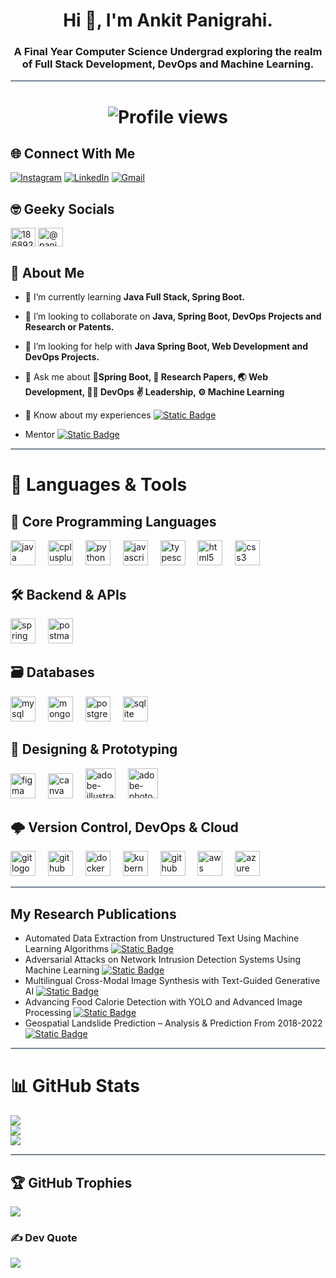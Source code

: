 <h1 align="center">Hi 👋, I'm Ankit Panigrahi.</h1>
<h3 align="center">A Final Year Computer Science Undergrad exploring the realm of Full Stack Development, DevOps and Machine Learning.</h3>
<hr style="height:2px;border:none;color:#758694;background-color:#758694; border-radius:5px">

# <p align="center"> <img src="https://komarev.com/ghpvc/?username=PanigrahiAnkit&label=Profile%20Views&color=blue&style=for-the-badge" alt="Profile views" /></p>

## 🌐 Connect With Me 
[![Instagram](	https://img.shields.io/badge/Instagram-E4405F?style=for-the-badge&logo=instagram&logoColor=white)](https://instagram.com/panigrahi_3552) [![LinkedIn](https://img.shields.io/badge/LinkedIn-0077B5?style=for-the-badge&logo=linkedin&logoColor=white)](https://www.linkedin.com/in/panigrahi0702/) 
[![Gmail](https://img.shields.io/badge/Gmail-D14836?style=for-the-badge&logo=gmail&logoColor=white)](mailto:panigrahi0702@gmail.com)

## 🤓 Geeky Socials
<a href="https://stackoverflow.com/users/18689262" target="_blank"><img align="center" src="https://raw.githubusercontent.com/rahuldkjain/github-profile-readme-generator/master/src/images/icons/Social/stack-overflow.svg" alt="18689262" height="30" width="40" /></a>
<a href="https://www.hackerrank.com/@panigrahi3552" target="_blank"><img align="center" src="https://raw.githubusercontent.com/rahuldkjain/github-profile-readme-generator/master/src/images/icons/Social/hackerrank.svg" alt="@panigrahi3552" height="30" width="40" /></a>


## 🧑 About Me

- 🌱 I’m currently learning **Java Full Stack, Spring Boot.**

- 👯 I’m looking to collaborate on **Java, Spring Boot, DevOps Projects and Research or Patents.**

- 🤝 I’m looking for help with **Java Spring Boot, Web Development and DevOps Projects.**

- 💬 Ask me about **🌿Spring Boot, 📜 Research Papers, 🌏 Web Development, 🧑‍💻 DevOps ✌️ Leadership, ⚙️ Machine Learning**

- 📄 Know about my experiences [![Static Badge](https://img.shields.io/badge/My%20Resume-E68369?style=flat)](https://drive.google.com/file/d/1VKC0fOpWXH_gRj4Z30CAG1WtjSqxt1oi/view?usp=sharing&usp=embed_facebook)

- Mentor [![Static Badge](https://img.shields.io/badge/Dipesh%20Ranjan-4A249D?style=flat&logo=github)](https://github.com/dipesh2508)

<hr style="height:2px;border:none;color:#758694;background-color:#758694; border-radius:5px">

# 🚀 Languages & Tools

## 🧠 Core Programming Languages
<div align="left">
  <img src="https://skillicons.dev/icons?i=java" height="40" alt="java logo" />
  <img width="12"/>
  <img src="https://cdn.simpleicons.org/c++/00599C" height="40" alt="cplusplus logo" />
  <img width="12"/>
  <img src="https://skillicons.dev/icons?i=py" height="40" alt="python logo" />
  <img width="12"/>
  <img src="https://skillicons.dev/icons?i=js" height="40" alt="javascript logo" />
  <img width="12"/>
  <img src="https://skillicons.dev/icons?i=ts" height="40" alt="typescript logo" />
  <img width="12"/>
  <!-- LaTeX: Add if you wish -->
  <img src="https://skillicons.dev/icons?i=html" height="40" alt="html5 logo" />
  <img width="12"/>
  <img src="https://cdn.jsdelivr.net/gh/devicons/devicon/icons/css3/css3-original.svg" height="40" alt="css3 logo" />
</div>

## 🛠️ Backend & APIs
<div align="left">
  <img src="https://skillicons.dev/icons?i=spring" height="40" alt="spring boot logo" />
  <img width="12"/>
  <img src="https://skillicons.dev/icons?i=postman" height="40" alt="postman logo" />
  <img width="12"/>
  <!-- Swagger: Add here if you have an icon -->
</div>

## 🗃️ Databases
<div align="left">
  <img src="https://skillicons.dev/icons?i=mysql" height="40" alt="mysql logo"/>
  <img width="12"/>
  <img src="https://skillicons.dev/icons?i=mongodb" height="40" alt="mongodb logo"/>
  <img width="12"/>
  <img src="https://skillicons.dev/icons?i=postgres" height="40" alt="postgres logo"/>
  <img width="12"/>
  <img src="https://skillicons.dev/icons?i=sqlite" height="40" alt="sqlite logo"/>
</div>

## 🎨 Designing & Prototyping
<div align="left">
  <img src="https://cdn.jsdelivr.net/gh/devicons/devicon/icons/figma/figma-original.svg" height="40" alt="figma logo" />
  <img width="12"/>
  <img src="https://cdn.jsdelivr.net/gh/devicons/devicon/icons/canva/canva-original.svg" height="40" alt="canva logo" />
  <img width="12"/>
  <img width="48" height="48" src="https://img.icons8.com/color/48/adobe-illustrator--v2.png" alt="adobe-illustrator--v2"/>
  <img width="12"/>
  <img width="48" height="48" src="https://img.icons8.com/color/48/adobe-photoshop--v2.png" alt="adobe-photoshop--v2"/>
  <img width="12"/>

</div>

## 🌩️ Version Control, DevOps & Cloud
<div align="left">
  <img src="https://skillicons.dev/icons?i=git" height="40" alt="git logo" />
  <img width="12"/>
  <img src="https://skillicons.dev/icons?i=github" height="40" alt="github logo" />
  <img width="12"/>
  <img src="https://skillicons.dev/icons?i=docker" height="40" alt="docker logo" />
  <img width="12"/>
  <img src="https://skillicons.dev/icons?i=kubernetes" height="40" alt="kubernetes logo" />
  <img width="12"/>
  <img src="https://skillicons.dev/icons?i=githubactions" height="40" alt="github actions logo" />
  <img width="12"/>
  <img src="https://skillicons.dev/icons?i=aws" height="40" alt="aws logo" />
  <img width="12"/>
  <img src="https://skillicons.dev/icons?i=azure" height="40" alt="azure logo" />
</div>

<hr style="height:2px;border:none;color:#758694;background-color:#758694; border-radius:5px">

## My Research Publications

- Automated Data Extraction from Unstructured Text Using Machine Learning Algorithms [![Static Badge](https://img.shields.io/badge/🔗_Link-E90074?style=flat)](https://ieeexplore.ieee.org/document/11059107)
- Adversarial Attacks on Network Intrusion Detection Systems Using Machine Learning [![Static Badge](https://img.shields.io/badge/🔗_Link-E90074?style=flat)](https://www.routledge.com/Progressive-Computational-Intelligence-Information-Technology-and-Networking/Nandal-Dahiya-Singh-Dagur-Kumar/p/book/9781041094272)
- Multilingual Cross-Modal Image Synthesis with Text-Guided Generative AI [![Static Badge](https://img.shields.io/badge/🔗_Link-E90074?style=flat)](https://cict23.bmiet.net/proceedings/pdfs/CCICT2024-1sjBvpXHlRhMfe9ll1wlwn/746200a578/746200a578.pdf)
- Advancing Food Calorie Detection with YOLO and Advanced Image Processing [![Static Badge](https://img.shields.io/badge/🔗_Link-E90074?style=flat)](https://www.ijiemr.org/public/uploads/paper/298591700318728.pdf)
- Geospatial Landslide Prediction – Analysis & Prediction From 2018-2022 [![Static Badge](https://img.shields.io/badge/🔗_Link-E90074?style=flat)](https://www.pnrjournal.com/index.php/home/article/view/8637/11749)

<hr style="height:2px;border:none;color:#758694;background-color:#758694; border-radius:5px">

# 📊 GitHub Stats
![](https://github-readme-stats.vercel.app/api?username=panigrahiankit&theme=tokyonight&hide_border=true&include_all_commits=false&count_private=true)<br/>
![](https://github-readme-streak-stats.herokuapp.com/?user=panigrahiankit&theme=tokyonight&hide_border=true)<br/>
![](https://github-readme-stats.vercel.app/api/top-langs/?username=panigrahiankit&theme=tokyonight&hide_border=true&include_all_commits=true&count_private=true&layout=compact)

<hr style="height:2px;border:none;color:#758694;background-color:#758694; border-radius:5px">

## 🏆 GitHub Trophies
![](https://github-profile-trophy.vercel.app/?username=panigrahiankit&theme=radical&no-frame=false&no-bg=true&margin-w=4)


### ✍️ Dev Quote
![](https://quotes-github-readme.vercel.app/api?type=horizontal&theme=tokyonight)

